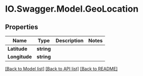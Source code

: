 # IO.Swagger.Model.GeoLocation
## Properties

Name | Type | Description | Notes
------------ | ------------- | ------------- | -------------
**Latitude** | **string** |  | 
**Longitude** | **string** |  | 

[[Back to Model list]](../README.md#documentation-for-models) [[Back to API list]](../README.md#documentation-for-api-endpoints) [[Back to README]](../README.md)

